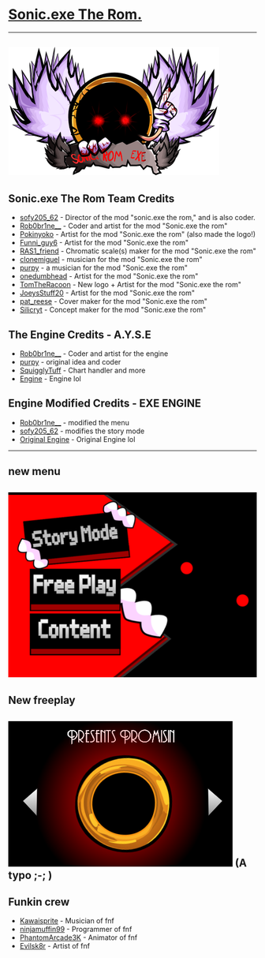 # [Sonic.exe The Rom.](https://github.com/sofy62/sonic.exe-the-rom/)

----------------------------------------------

![](/art/Version-3-5..png)
----------------------------------------------

## Sonic.exe The Rom Team Credits
- [sofy205_62](https://scratch.mit.edu/users/sofy205_62) - Director of the mod "sonic.exe the rom," and is also coder.
- [Rob0br1ne__](https://scratch.mit.edu/users/Rob0br1ne__) - Coder and artist for the mod "Sonic.exe the rom"
- [Pokinyoko](https://scratch.mit.edu/users/Pokinyoko) - Artist for the mod "Sonic.exe the rom" (also made the logo!)
- [Funni_guy6](https://scratch.mit.edu/users/Funni_guy6) - Artist for the mod "Sonic.exe the rom"
- [RAS1_friend](https://scratch.mit.edu/users/RAS1_friend) - Chromatic scale(s) maker for the mod "Sonic.exe the rom"
- [clonemiguel](https://scratch.mit.edu/users/clonemiguel) - musician for the mod "Sonic.exe the rom"
- [purpy](https://scratch.mit.edu/users/purpy) - a musician for the mod "Sonic.exe the rom"
- [onedumbhead](https://scratch.mit.edu/users/onedumbhead) - Artist for the mod "Sonic.exe the rom"
- [TomTheRacoon](https://scratch.mit.edu/users/TomTheRacoon) - New logo + Artist for the mod "Sonic.exe the rom"
- [JoeysStuff20](https://scratch.mit.edu/users/JoeysStuff20) - Artist for the mod "Sonic.exe the rom"
- [pat_reese](https://scratch.mit.edu/users/pat_reese) - Cover maker for the mod "Sonic.exe the rom"
- [Silicryt](https://scratch.mit.edu/users/Silicryt) - Concept maker for the mod "Sonic.exe the rom"

## The Engine Credits - A.Y.S.E

- [Rob0br1ne__](https://scratch.mit.edu/users/Rob0br1ne__) - Coder and artist for the engine
- [purpy](https://scratch.mit.edu/users/purpy) - original idea and coder
- [SquigglyTuff](https://scratch.mit.edu/users/SquigglyTuff) - Chart handler and more
- [Engine](https://scratch.mit.edu/projects/708619040/) - Engine lol

## Engine Modified Credits - EXE ENGINE

- [Rob0br1ne__](https://scratch.mit.edu/users/Rob0br1ne__) - modified the menu
- [sofy205_62](https://scratch.mit.edu/users/sofy205_62) - modifies the story mode
- [Original Engine](https://scratch.mit.edu/projects/708619040) - Original Engine lol




----------------------------------------------
## new menu
![](/art/menuUpdated.png)
----------------------------------------------
## New freeplay
![](/art/freeplayleak.png)
(A typo ;-; )
---------------------------------------------

## Funkin crew
- [Kawaisprite](https://twitter.com/kawaisprite) - Musician of fnf
- [ninjamuffin99](https://twitter.com/ninja_muffin99) - Programmer of fnf
- [PhantomArcade3K](https://twitter.com/phantomarcade3k) - Animator of fnf
- [Evilsk8r](https://twitter.com/evilsk8r)  - Artist of fnf
